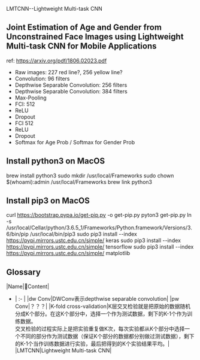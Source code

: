 LMTCNN--Lightweight Multi-task CNN

## Joint Estimation of Age and Gender from Unconstrained Face Images using Lightweight Multi-task CNN for Mobile Applications
ref: https://arxiv.org/pdf/1806.02023.pdf 
- Raw images: 227 red line?, 256 yellow line?
- Convolution: 96 filters
- Depthwise Separable Convolution: 256 filters
- Depthwise Separable Convolution: 384 filters
- Max-Pooling
- FCI: 512
- ReLU
- Dropout
- FCI 512
- ReLU
- Dropout
- Softmax for Age Prob / Softmax for Gender Prob

## Install python3 on MacOS
brew install python3
sudo mkdir /usr/local/Frameworks
sudo chown $(whoami):admin /usr/local/Frameworks
brew link python3

## Install pip3 on MacOS
curl https://bootstrap.pypa.io/get-pip.py -o get-pip.py
pyton3 get-pip.py
ln -s /usr/local/Cellar/python/3.6.5_1/Frameworks/Python.framework/Versions/3.6/bin/pip /usr/local/bin/pip3 
sudo pip3 install --index https://pypi.mirrors.ustc.edu.cn/simple/ keras
sudo pip3 install --index https://pypi.mirrors.ustc.edu.cn/simple/ tensorflow
sudo pip3 install --index https://pypi.mirrors.ustc.edu.cn/simple/ matplotlib

## Glossary
|Name|Content|
- | :- | 
|dw Conv|DWConv表示depthwise separable convolution|
|pw Conv|？？？|
|K-fold cross-validation|K层交叉检验就是把原始的数据随机分成K个部分。在这K个部分中，选择一个作为测试数据，剩下的K-1个作为训练数据。<br/>交叉检验的过程实际上是把实验重复做K次，每次实验都从K个部分中选择一个不同的部分作为测试数据（保证K个部分的数据都分别做过测试数据），剩下的K-1个当作训练数据进行实验，最后把得到的K个实验结果平均。| 
|LMTCNN|Lightweight Multi-task CNN|

